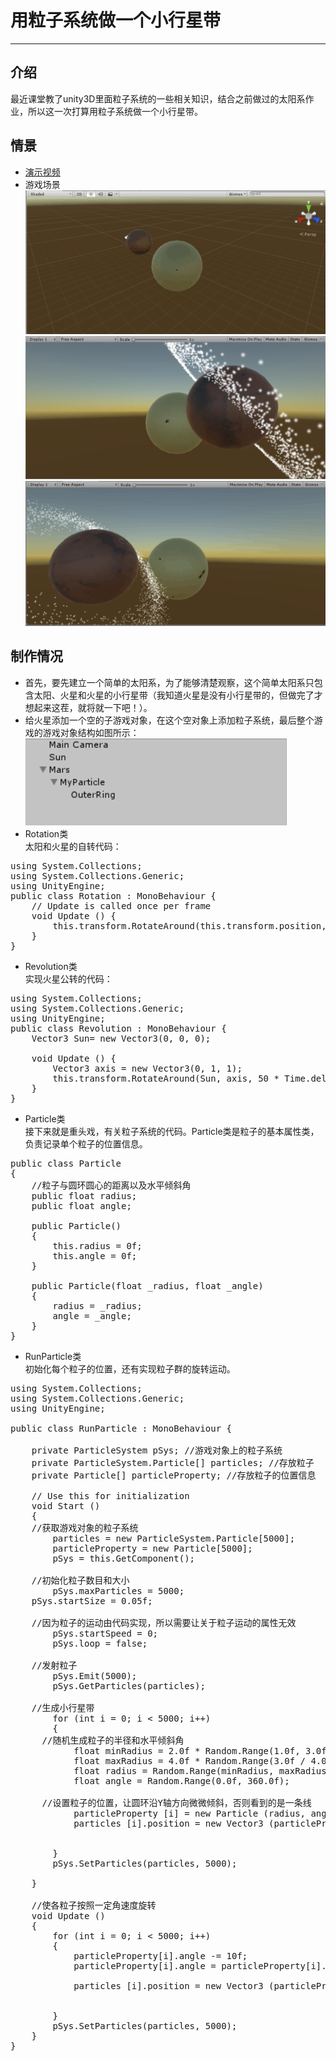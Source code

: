 # 用粒子系统做一个小行星带
--------------
## 介绍
最近课堂教了unity3D里面粒子系统的一些相关知识，结合之前做过的太阳系作业，所以这一次打算用粒子系统做一个小行星带。

## 情景
+ [演示视频](https://pan.baidu.com/s/16X_Lhv7xgppAtL1lWT3LeQ)
+ 游戏场景
![场景](https://raw.githubusercontent.com/MapleLai/Homework7/master/Screenshot/%E5%9C%BA%E6%99%AF.png)
![运行1](https://raw.githubusercontent.com/MapleLai/Homework7/master/Screenshot/%E8%BF%90%E8%A1%8C1.jpg)
![运行2](https://raw.githubusercontent.com/MapleLai/Homework7/master/Screenshot/%E8%BF%90%E8%A1%8C2.png)

## 制作情况
+ 首先，要先建立一个简单的太阳系，为了能够清楚观察，这个简单太阳系只包含太阳、火星和火星的小行星带（我知道火星是没有小行星带的，但做完了才想起来这茬，就将就一下吧！）。
+ 给火星添加一个空的子游戏对象，在这个空对象上添加粒子系统，最后整个游戏的游戏对象结构如图所示：
![游戏对象](https://raw.githubusercontent.com/MapleLai/Homework7/master/Screenshot/%E6%B8%B8%E6%88%8F%E5%AF%B9%E8%B1%A1.png)
+ Rotation类  
太阳和火星的自转代码：
<pre>
using System.Collections;
using System.Collections.Generic;
using UnityEngine;
public class Rotation : MonoBehaviour {
	// Update is called once per frame
	void Update () {
		this.transform.RotateAround(this.transform.position, Vector3.up, -1);
	}
}
</pre>

+ Revolution类  
实现火星公转的代码：
<pre>
using System.Collections;
using System.Collections.Generic;
using UnityEngine;
public class Revolution : MonoBehaviour {
	Vector3 Sun= new Vector3(0, 0, 0);

	void Update () {
		Vector3 axis = new Vector3(0, 1, 1);
		this.transform.RotateAround(Sun, axis, 50 * Time.deltaTime);
	}
}
</pre> 

+ Particle类  
接下来就是重头戏，有关粒子系统的代码。Particle类是粒子的基本属性类，负责记录单个粒子的位置信息。
<pre>
public class Particle
{
	//粒子与圆环圆心的距离以及水平倾斜角
	public float radius;
	public float angle;

	public Particle()  
	{  
		this.radius = 0f;    
		this.angle = 0f;        
	}

	public Particle(float _radius, float _angle)  
	{  
		radius = _radius;    
		angle = _angle;      
	}
}
</pre>

+ RunParticle类  
初始化每个粒子的位置，还有实现粒子群的旋转运动。
<pre>
using System.Collections;
using System.Collections.Generic;
using UnityEngine;

public class RunParticle : MonoBehaviour {

	private ParticleSystem pSys; //游戏对象上的粒子系统
	private ParticleSystem.Particle[] particles; //存放粒子
	private Particle[] particleProperty; //存放粒子的位置信息

	// Use this for initialization
	void Start () 
	{
    //获取游戏对象的粒子系统
		particles = new ParticleSystem.Particle[5000];  
		particleProperty = new Particle[5000];  
		pSys = this.GetComponent<ParticleSystem>();  
    
    //初始化粒子数目和大小
		pSys.maxParticles = 5000;
    pSys.startSize = 0.05f;

    //因为粒子的运动由代码实现，所以需要让关于粒子运动的属性无效
		pSys.startSpeed = 0;            
		pSys.loop = false;    
    
    //发射粒子
		pSys.Emit(5000);  
		pSys.GetParticles(particles);

    //生成小行星带
		for (int i = 0; i < 5000; i++) 
		{
      //随机生成粒子的半径和水平倾斜角
			float minRadius = 2.0f * Random.Range(1.0f, 3.0f / 2.0f);  
			float maxRadius = 4.0f * Random.Range(3.0f / 4.0f, 1.0f);  
			float radius = Random.Range(minRadius, maxRadius);
			float angle = Random.Range(0.0f, 360.0f);

      //设置粒子的位置，让圆环沿Y轴方向微微倾斜，否则看到的是一条线
			particleProperty [i] = new Particle (radius, angle, time);
			particles [i].position = new Vector3 (particleProperty [i].radius * Mathf.Cos (particleProperty [i].angle / 180 * Mathf.PI), 
																		particleProperty [i].radius * Mathf.Sin (45 / 180 * Mathf.PI),
																		particleProperty [i].radius * Mathf.Sin (particleProperty [i].angle / 180 * Mathf.PI));
		}
		pSys.SetParticles(particles, 5000); 

	}
	
	//使各粒子按照一定角速度旋转
	void Update () 
	{
		for (int i = 0; i < 5000; i++)  
		{   
			particleProperty[i].angle -= 10f; 
			particleProperty[i].angle = particleProperty[i].angle % 360.0f;  

			particles [i].position = new Vector3 (particleProperty [i].radius * Mathf.Cos (particleProperty [i].angle / 180 * Mathf.PI), 
																		particleProperty [i].radius * Mathf.Sin (45 / 180 * Mathf.PI),
																		particleProperty [i].radius * Mathf.Sin (particleProperty [i].angle / 180 * Mathf.PI)); 
		}  
		pSys.SetParticles(particles, 5000);
	}
}

</pre>
